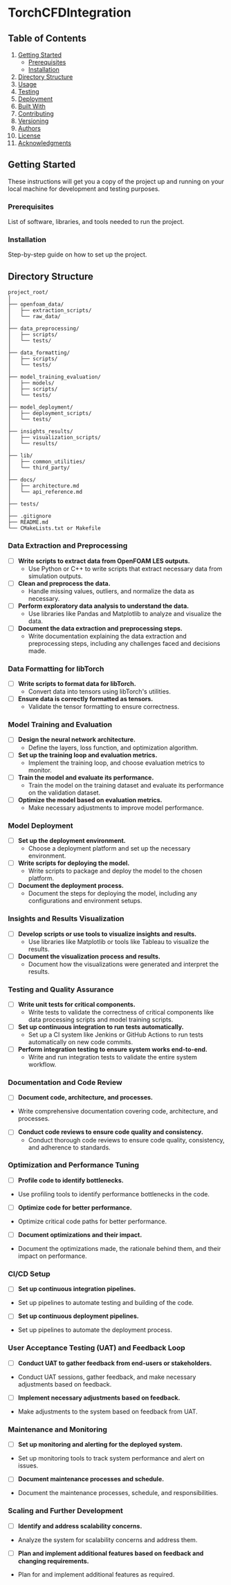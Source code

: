 # TorchCFDIntegration

## Table of Contents

1. [Getting Started](#getting-started)
    - [Prerequisites](#prerequisites)
    - [Installation](#installation)
2. [Directory Structure](#directory-structure)
3. [Usage](#usage)
4. [Testing](#testing)
5. [Deployment](#deployment)
6. [Built With](#built-with)
7. [Contributing](#contributing)
8. [Versioning](#versioning)
9. [Authors](#authors)
10. [License](#license)
11. [Acknowledgments](#acknowledgments)

## Getting Started

These instructions will get you a copy of the project up and running on your local machine for development and testing purposes.

### Prerequisites

List of software, libraries, and tools needed to run the project.

### Installation

Step-by-step guide on how to set up the project.

## Directory Structure

```
project_root/
│
├── openfoam_data/
│   ├── extraction_scripts/
│   └── raw_data/
│
├── data_preprocessing/
│   ├── scripts/
│   └── tests/
│
├── data_formatting/
│   ├── scripts/
│   └── tests/
│
├── model_training_evaluation/
│   ├── models/
│   ├── scripts/
│   └── tests/
│
├── model_deployment/
│   ├── deployment_scripts/
│   └── tests/
│
├── insights_results/
│   ├── visualization_scripts/
│   └── results/
│
├── lib/
│   ├── common_utilities/
│   └── third_party/
│
├── docs/
│   ├── architecture.md
│   └── api_reference.md
│
├── tests/
│
├── .gitignore
├── README.md
└── CMakeLists.txt or Makefile
```

### Data Extraction and Preprocessing
- [ ] **Write scripts to extract data from OpenFOAM LES outputs.**
    - Use Python or C++ to write scripts that extract necessary data from simulation outputs.
- [ ] **Clean and preprocess the data.**
    - Handle missing values, outliers, and normalize the data as necessary.
- [ ] **Perform exploratory data analysis to understand the data.**
    - Use libraries like Pandas and Matplotlib to analyze and visualize the data.
- [ ] **Document the data extraction and preprocessing steps.**
    - Write documentation explaining the data extraction and preprocessing steps, including any challenges faced and decisions made.

### Data Formatting for libTorch
- [ ] **Write scripts to format data for libTorch.**
    - Convert data into tensors using libTorch's utilities.
- [ ] **Ensure data is correctly formatted as tensors.**
    - Validate the tensor formatting to ensure correctness.

### Model Training and Evaluation
- [ ] **Design the neural network architecture.**
    - Define the layers, loss function, and optimization algorithm.
- [ ] **Set up the training loop and evaluation metrics.**
    - Implement the training loop, and choose evaluation metrics to monitor.
- [ ] **Train the model and evaluate its performance.**
    - Train the model on the training dataset and evaluate its performance on the validation dataset.
- [ ] **Optimize the model based on evaluation metrics.**
    - Make necessary adjustments to improve model performance.

### Model Deployment
- [ ] **Set up the deployment environment.**
    - Choose a deployment platform and set up the necessary environment.
- [ ] **Write scripts for deploying the model.**
    - Write scripts to package and deploy the model to the chosen platform.
- [ ] **Document the deployment process.**
    - Document the steps for deploying the model, including any configurations and environment setups.

### Insights and Results Visualization
- [ ] **Develop scripts or use tools to visualize insights and results.**
    - Use libraries like Matplotlib or tools like Tableau to visualize the results.
- [ ] **Document the visualization process and results.**
    - Document how the visualizations were generated and interpret the results.

### Testing and Quality Assurance
- [ ] **Write unit tests for critical components.**
    - Write tests to validate the correctness of critical components like data processing scripts and model training scripts.
- [ ] **Set up continuous integration to run tests automatically.**
    - Set up a CI system like Jenkins or GitHub Actions to run tests automatically on new code commits.
- [ ] **Perform integration testing to ensure system works end-to-end.**
    - Write and run integration tests to validate the entire system workflow.

### Documentation and Code Review
- [ ] **Document code, architecture, and processes.**
- Write comprehensive documentation covering code, architecture, and processes.
- [ ] **Conduct code reviews to ensure code quality and consistency.**
    - Conduct thorough code reviews to ensure code quality, consistency, and adherence to standards.

### Optimization and Performance Tuning
- [ ] **Profile code to identify bottlenecks.**
- Use profiling tools to identify performance bottlenecks in the code.
- [ ] **Optimize code for better performance.**
- Optimize critical code paths for better performance.
- [ ] **Document optimizations and their impact.**
- Document the optimizations made, the rationale behind them, and their impact on performance.

### CI/CD Setup
- [ ] **Set up continuous integration pipelines.**
- Set up pipelines to automate testing and building of the code.
- [ ] **Set up continuous deployment pipelines.**
- Set up pipelines to automate the deployment process.

### User Acceptance Testing (UAT) and Feedback Loop
- [ ] **Conduct UAT to gather feedback from end-users or stakeholders.**
- Conduct UAT sessions, gather feedback, and make necessary adjustments based on feedback.
- [ ] **Implement necessary adjustments based on feedback.**
- Make adjustments to the system based on feedback from UAT.

### Maintenance and Monitoring
- [ ] **Set up monitoring and alerting for the deployed system.**
- Set up monitoring tools to track system performance and alert on issues.
- [ ] **Document maintenance processes and schedule.**
- Document the maintenance processes, schedule, and responsibilities.

### Scaling and Further Development
- [ ] **Identify and address scalability concerns.**
- Analyze the system for scalability concerns and address them.
- [ ] **Plan and implement additional features based on feedback and changing requirements.**
- Plan for and implement additional features as required.
